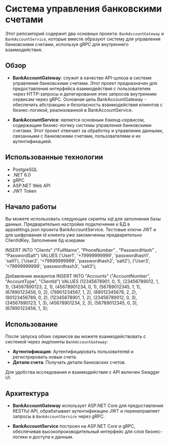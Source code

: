 # Система управления банковскими счетами

Этот репозиторий содержит два основных проекта: `BankAccountGateway` и `BankAccountService`, которые вместе образуют систему для управления банковскими счетами, используя gRPC для внутреннего взаимодействия.

## Обзор

- **BankAccountGateway**:  служит в качестве API-шлюза в системе управления банковскими счетами. Этот проект предназначен для предоставления интерфейса взаимодействия с пользователем через HTTP-запросы и делегирования этих запросов внутренним сервисам через gRPC. Основная цель BankAccountGateway - обеспечить абстракцию и безопасность взаимодействия клиентов с бизнес-логикой, реализованной в BankAccountService.

- **BankAccountService**: является основным бэкенд-сервисом, содержащим бизнес-логику системы управления банковскими счетами. Этот проект отвечает за обработку и управление данными, связанными с банковскими счетами, пользователями и их аутентификацией.

## Использованные технологии

- PostgreSQL
- .NET 6.0
- gRPC
- ASP.NET Web API
- JWT Token

## Начало работы

Вы можете использовать следующие скрипты sql для заполнения базы данных. Предварительно настройке подключение к БД в appsettings.json проекта BankAccountService. Тестовые ключи JWT и для шифрования id клиента уже закомиченны предварительно ClientIdKey.
Заполнение бд юзерами

INSERT INTO "Clients"  ("FullName", "PhoneNumber" , "PasswordHash" , "PasswordSalt")
VALUES
('User1', '+79999999999', 'passwordhash1', 'salt1'),
('User2', '+79999999999', 'passwordhash2', 'salt2'),
('User3', '+79999999999', 'passwordhash3', 'salt3');


Добавление аккаунтов
INSERT INTO "Accounts" ("AccountNumber", "AccountType", "ClientId")
VALUES
(12345678901, 0, 1),
(23456789012, 1, 1),
(34567890123, 2, 1),
(45678901234, 0, 1),
(56789012345, 1, 1),
(67890123456, 0, 2),
(78901234567, 1, 2),
(89012345678, 2, 2),
(90123456789, 0, 2),
(12345678901, 1, 2),
(23456789012, 0, 3),
(34567890123, 1, 3),
(45678901234, 2, 3),
(56789012345, 0, 3),
(67890123456, 1, 3);


## Использование

После запуска обоих сервисов вы можете взаимодействовать с системой через эндпоинты `BankAccountGateway`:

- **Аутентификация**: Аутентифицировать пользователей и регистрировать новые счета.
- **Детали счета**: Получать детали банковских счетов.

Для удобства исследования и взаимодействия с API включен Swagger UI.

## Архитектура

- **BankAccountGateway** использует ASP.NET Core для предоставления RESTful API, обрабатывает аутентификацию JWT и перенаправляет запросы в `BankAccountService` через gRPC.

- **BankAccountService** построен на ASP.NET Core и gRPC, обеспечивая высокопроизводительный интерфейс для слоя бизнес-логики и доступа к данным.


